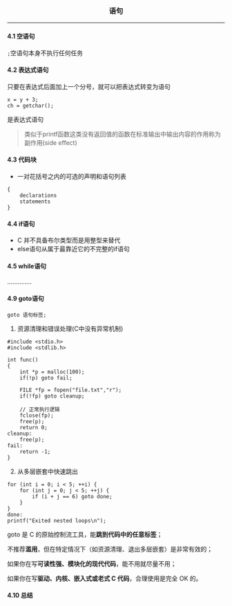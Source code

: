 <h3><center>语句</center></h3>

----

#### 4.1 空语句
`;`空语句本身不执行任何任务

#### 4.2 表达式语句
只要在表达式后面加上一个分号，就可以把表达式转变为语句
~~~
x = y + 3;
ch = getchar();
~~~
是表达式语句

> 类似于printf函数这类没有返回值的函数在标准输出中输出内容的作用称为副作用(side effect)

#### 4.3 代码块
- 一对花括号之内的可选的声明和语句列表
~~~
{
    declarations
    statements
}
~~~

#### 4.4 if语句
- C 并不具备布尔类型而是用整型来替代
- else语句从属于最靠近它的不完整的if语句

#### 4.5 while语句
..............

#### 4.9 goto语句
`goto 语句标签;`
1. 资源清理和错误处理(C中没有异常机制)
~~~
#include <stdio.h>
#include <stdlib.h>

int func()
{
    int *p = malloc(100);
    if(!p) goto fail;
    
    FILE *fp = fopen("file.txt","r");
    if(!fp) goto cleanup;
    
    // 正常执行逻辑
    fclose(fp);
    free(p);
    return 0;
cleanup:
    free(p);
fail:
    return -1;
}
~~~
2.  从多层嵌套中快速跳出
~~~
for (int i = 0; i < 5; ++i) {
    for (int j = 0; j < 5; ++j) {
        if (i + j == 6) goto done;
    }
}
done:
printf("Exited nested loops\n");
~~~

goto 是 C 的原始控制流工具，能**跳到代码中的任意标签**；

不推荐**滥用**，但在特定情况下（如资源清理、退出多层嵌套）是非常有效的；

如果你在写**可读性强、模块化的现代代码**，能不用就尽量不用；

如果你在写**驱动、内核、嵌入式或老式 C 代码**，合理使用是完全 OK 的。

#### 4.10 总结
